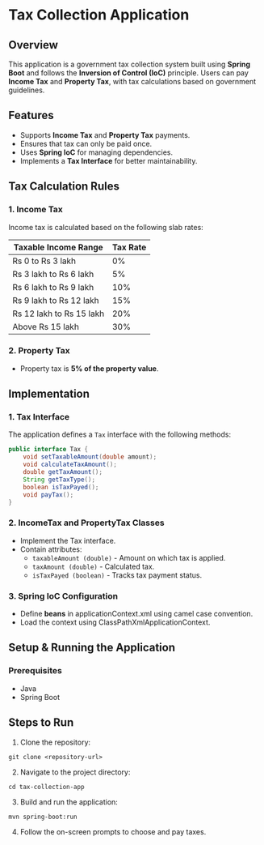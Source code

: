 # Tax Collection Application

## Overview
This application is a government tax collection system built using **Spring Boot** and follows the **Inversion of Control (IoC)** principle. Users can pay **Income Tax** and **Property Tax**, with tax calculations based on government guidelines.

## Features
- Supports **Income Tax** and **Property Tax** payments.
- Ensures that tax can only be paid once.
- Uses **Spring IoC** for managing dependencies.
- Implements a **Tax Interface** for better maintainability.

## Tax Calculation Rules

### 1. **Income Tax**
Income tax is calculated based on the following slab rates:

| Taxable Income Range | Tax Rate |
|----------------------|----------|
| Rs 0 to Rs 3 lakh  | 0%  |
| Rs 3 lakh to Rs 6 lakh  | 5%  |
| Rs 6 lakh to Rs 9 lakh  | 10%  |
| Rs 9 lakh to Rs 12 lakh  | 15%  |
| Rs 12 lakh to Rs 15 lakh  | 20%  |
| Above Rs 15 lakh  | 30%  |

### 2. **Property Tax**
- Property tax is **5% of the property value**.

## Implementation

### 1. **Tax Interface**
The application defines a `Tax` interface with the following methods:

```java
public interface Tax {
    void setTaxableAmount(double amount);
    void calculateTaxAmount();
    double getTaxAmount();
    String getTaxType();
    boolean isTaxPayed();
    void payTax();
}
```
### 2. **IncomeTax and PropertyTax Classes**
- Implement the Tax interface.
- Contain attributes:
   - `taxableAmount (double)` - Amount on which tax is applied.
   - `taxAmount (double)` - Calculated tax.
   - `isTaxPayed (boolean)` - Tracks tax payment status.

### 3. **Spring IoC Configuration**
- Define **beans** in applicationContext.xml using camel case convention.
- Load the context using ClassPathXmlApplicationContext.

## Setup & Running the Application

### Prerequisites
- Java 
- Spring Boot

## Steps to Run

1. Clone the repository:

```
git clone <repository-url>
```
2. Navigate to the project directory:
```   
cd tax-collection-app
```
3. Build and run the application:
```
mvn spring-boot:run
```
4. Follow the on-screen prompts to choose and pay taxes.


